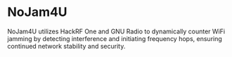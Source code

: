 # NoJam4U
NoJam4U utilizes HackRF One and GNU Radio to dynamically counter WiFi jamming by detecting interference and initiating frequency hops, ensuring continued network stability and security.
